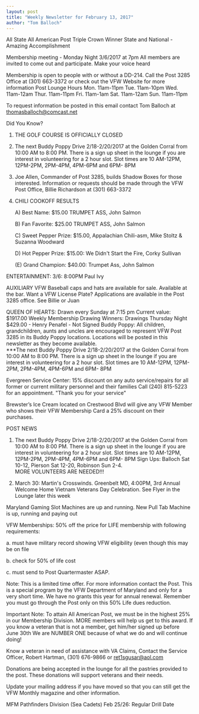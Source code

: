 ```yaml
---
layout: post
title: "Weekly Newsletter for February 13, 2017"
author: "Tom Balloch"
---
```

All State All American Post Triple Crown Winner State and National - Amazing Accomplishment

Membership meeting - Monday Night 3/6/2017 at 7pm
All members are invited to come out and participate.  Make your voice heard

Membership is open to people with or without a DD-214.  Call the Post 3285 Office at (301) 663-3372 or check out the VFW Website for more information
Post Lounge Hours
Mon.  11am-11pm
Tue. 11am-10pm
Wed. 11am-12am
Thur. 11am-11pm
Fri. 11am-1am
Sat. 11am-12am
Sun. 11am-11pm

To request information be posted in this email contact Tom Balloch at <a href="mailto:thomasballoch@comcast.net?Subject=Newsletter" target="_top">thomasballoch@comcast.net</a>

Did You Know?
1.  THE GOLF COURSE IS OFFICIALLY CLOSED
2.  The next Buddy Poppy Drive 2/18-2/20/2017 at the Golden Corral from 10:00 AM to 8:00 PM.  There is a sign up sheet in the lounge if you are interest in volunteering for a 2 hour slot.  Slot times are 10 AM-12PM, 12PM-2PM, 2PM-4PM, 4PM-6PM and 6PM- 8PM
3.  Joe Allen, Commander of Post 3285, builds Shadow Boxes for those interested.  Information or requests should be made through the VFW Post Office, Billie Richardson at (301) 663-3372
4.  CHILI COOKOFF RESULTS

     A)  Best Name:  $15.00 TRUMPET ASS, John Salmon

     B)  Fan Favorite:  $25.00 TRUMPET ASS, John Salmon

     C)  Sweet Pepper Prize:  $15.00, Appalachian Chili-asm, Mike Stoltz &
     Suzanna         Woodward

     D)  Hot Pepper Prize:  $15.00:  We Didn't Start the Fire, Corky Sullivan

     (E)  Grand Champion:  $40.00:  Trumpet Ass, John Salmon

ENTERTAINMENT:
3/6:  8:00PM Paul Ivy

AUXILIARY
VFW Baseball caps and hats are available for sale.  Available at the bar.
Want a VFW License Plate?  Applications are available in the Post 3285 office.  See Billie or Juan

QUEEN OF HEARTS:  Drawn every Sunday at 7:15 pm  Current value: $1917.00
Weekly Membership Drawing Winners: Drawings Thursday Night
$429.00 - Henry Penafel - Not Signed
Buddy Poppy:  All children, grandchildren, aunts and uncles are encouraged to represent VFW Post 3285 in its Buddy Poppy locations.  Locations will  be posted in this newsletter as they become available.  
***The next Buddy Poppy Drive 2/18-2/20/2017 at the Golden Corral from 10:00 AM to 8:00 PM.  There is a sign up sheet in the lounge if you are interest in volunteering for a 2 hour slot.  Slot times are 10 AM-12PM, 12PM-2PM, 2PM-4PM, 4PM-6PM and 6PM- 8PM

Evergreen Service Center:  15% discount on any auto service/repairs for all former or current military personnel and their families  Call (240) 815-5223 for an appointment. "Thank you for your service"

Brewster’s Ice Cream located on Crestwood Blvd will give any VFW Member who shows their VFW Membership Card a 25% discount on their purchases.

POST NEWS
1.  The next Buddy Poppy Drive 2/18-2/20/2017 at the Golden Corral from 10:00 AM to 8:00 PM.  There is a sign up sheet in the lounge if you are interest in volunteering for a 2 hour slot.  Slot times are 10 AM-12PM, 12PM-2PM, 2PM-4PM, 4PM-6PM and 6PM- 8PM
Sign Ups:  Balloch Sat 10-12, Pierson Sat 12-20, Robinson Sun 2-4.  
MORE VOLUNTEERS ARE NEEDED!!!

2) March 30:  Martin's Crosswinds. Greenbelt MD, 4:00PM, 3rd Annual Welcome Home Vietnam Veterans Day Celebration.  See Flyer in the Lounge later this week

Maryland Gaming Slot Machines are up and running.
New Pull Tab Machine is up, running and paying out

VFW Memberships:
50% off the price for LIFE membership with following requirements:

a. must have military record showing VFW eligibility (even though this may be on file

b. check for 50% of life cost

c. must send to Post Quartermaster ASAP.

Note:  This is a limited time offer.  For more information contact the Post.  This is a special program by the VFW Department of Maryland and only for a very short time.  We have no grants this year for annual renewal.  Remember you must go through the Post only on this 50% Life dues reduction.

Important Note:  To attain All American Post, we must be in the highest 25% in our Membership Division.  MORE members will help us get to this award.  If you know a veteran that is not a member, get him/her signed up before June 30th
We are NUMBER ONE because of what we do and will continue doing!

Know a veteran in need of assistance with VA Claims, Contact the Service Officer, Robert Hartman, (301) 676-9866 or ret1sgusar@aol.com

Donations are being accepted in the lounge for all the pastries provided to the post.  These donations will support veterans and their needs.

Update your mailing address if you have moved so that you can still get the VFW Monthly magazine and other information.

MFM Pathfinders Division (Sea Cadets)
Feb 25/26:  Regular Drill Date
